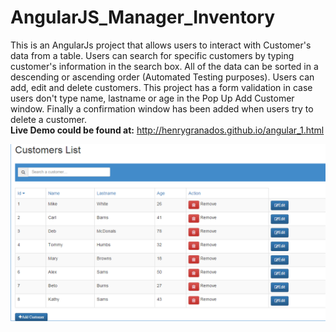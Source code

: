 # AngularJS_Manager_Inventory

This is an AngularJs project that allows users to interact with Customer's data from a table. Users can search for specific customers by typing customer's information in the search box. All of the data can be sorted in a descending or ascending order (Automated Testing purposes). Users can add, edit and delete customers. This project has a form validation in case users don't type name, lastname or age in the Pop Up Add Customer window. Finally a confirmation window has been added when users try to delete a customer.  
**Live Demo could be found at:** http://henrygranados.github.io/angular_1.html

![alt tag](https://github.com/henrygranados/AngularJS_Manager_Inventory/blob/master/images/angularjs.png)


